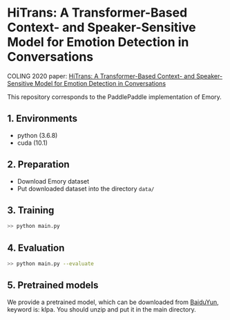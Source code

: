 
# HiTrans: A Transformer-Based Context- and Speaker-Sensitive Model for Emotion Detection in Conversations

COLING 2020 paper: [HiTrans: A Transformer-Based Context- and Speaker-Sensitive Model for Emotion Detection in Conversations](https://www.aclweb.org/anthology/2020.coling-main.370/)

This repository corresponds to the PaddlePaddle implementation of Emory.

## 1. Environments

- python (3.6.8)
- cuda (10.1)

## 2. Preparation

- Download Emory dataset
- Put downloaded dataset into the directory `data/`

## 3. Training

```bash
>> python main.py
```

## 4. Evaluation

```bash
>> python main.py --evaluate
```

## 5. Pretrained models

We provide a pretrained model, which can be downloaded from  [BaiduYun](https://pan.baidu.com/s/1XWdR6KfiBdNyjjsEJF1cOg?pwd=klpa),  keyword is: klpa. You should unzip and put it in the main directory.

